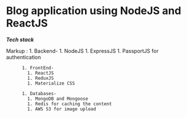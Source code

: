 # Blog application using NodeJS and ReactJS

_**Tech stack**_

Markup : 1. Backend- 1. NodeJS 1. ExpressJS 1. PassportJS for authentication

          1. FrontEnd-
            1. ReactJS
            1. ReduxJS
            1. Materialize CSS

          1. Databases-
            1. MongoDB and Mongoose
            1. Redis for caching the content
            1. AWS S3 for image upload
